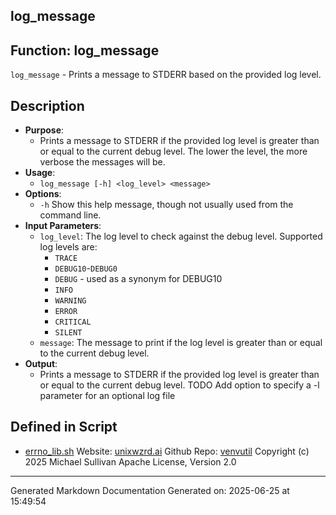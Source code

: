## log_message
## Function: log_message
 `log_message` - Prints a message to STDERR based on the provided log level.
## Description
- **Purpose**: 
  - Prints a message to STDERR if the provided log level is greater than or equal to the current
    debug level. The lower the level, the more verbose the messages will be. 
- **Usage**: 
  - `log_message [-h] <log_level> <message>`
- **Options**: 
  - `-h`   Show this help message, though not usually used from the command line.
- **Input Parameters**: 
  - `log_level`: The log level to check against the debug level. Supported log levels are:
    - `TRACE`
    - `DEBUG10`-`DEBUG0`
    - `DEBUG`  - used as a synonym for DEBUG10
    - `INFO`
    - `WARNING`
    - `ERROR`
    - `CRITICAL`
    - `SILENT`
  - `message`: The message to print if the log level is greater than or equal to the current debug level.
- **Output**: 
  - Prints a message to STDERR if the provided log level is greater than or equal to the current debug level.
 TODO Add option to specify a -l parameter for an optional log file

## Defined in Script

* [errno_lib.sh](../errno_lib_sh.md)
Website: [unixwzrd.ai](https://unixwzrd.ai)
Github Repo: [venvutil](https://github.com/unixwzrd/venvutil)
Copyright (c) 2025 Michael Sullivan
Apache License, Version 2.0

---

Generated Markdown Documentation
Generated on: 2025-06-25 at 15:49:54
